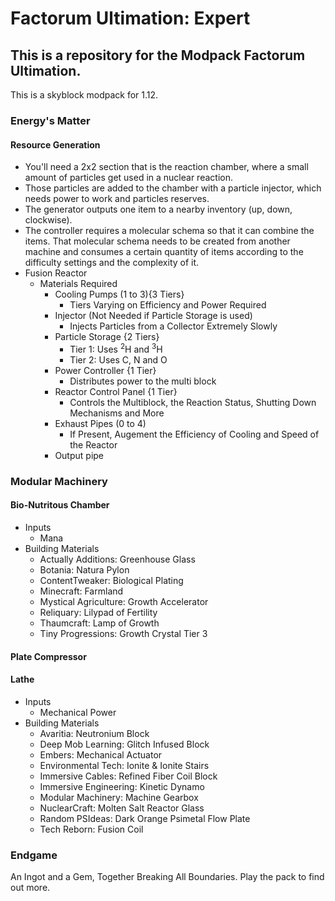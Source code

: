 # Factorum Ultimation: Expert
## This is a repository for the Modpack Factorum Ultimation.
This is a skyblock modpack for 1.12.
### Energy's Matter
#### Resource Generation
- You'll need a 2x2 section that is the reaction chamber, where a small amount of particles get used in a nuclear reaction.
- Those particles are added to the chamber with a particle injector, which needs power to work and particles reserves.
- The generator outputs one item to a nearby inventory (up, down, clockwise).
- The controller requires a molecular schema so that it can combine the items. That molecular schema needs to be created from another machine and consumes a certain quantity of items according to the difficulty settings and the complexity of it.
- Fusion Reactor
  - Materials Required
    - Cooling Pumps (1 to 3){3 Tiers}
      - Tiers Varying on Efficiency and Power Required
    - Injector (Not Needed if Particle Storage is used)
      - Injects Particles from a Collector Extremely Slowly
    - Particle Storage {2 Tiers}
      - Tier 1: Uses <sup>2</sup>H and <sup>3</sup>H
      - Tier 2: Uses C, N and O
    - Power Controller {1 Tier}
      - Distributes power to the multi block
    - Reactor Control Panel {1 Tier}
      - Controls the Multiblock, the Reaction Status, Shutting Down Mechanisms and More
    - Exhaust Pipes (0 to 4)
      - If Present, Augement the Efficiency of Cooling and Speed of the Reactor
    - Output pipe

### Modular Machinery
#### Bio-Nutritous Chamber
- Inputs
  - Mana
- Building Materials
  - Actually Additions: Greenhouse Glass
  - Botania: Natura Pylon
  - ContentTweaker: Biological Plating
  - Minecraft: Farmland
  - Mystical Agriculture: Growth Accelerator
  - Reliquary: Lilypad of Fertility
  - Thaumcraft: Lamp of Growth
  - Tiny Progressions: Growth Crystal Tier 3

#### Plate Compressor

#### Lathe
- Inputs
  - Mechanical Power
- Building Materials
  - Avaritia: Neutronium Block
  - Deep Mob Learning: Glitch Infused Block
  - Embers: Mechanical Actuator
  - Environmental Tech: Ionite & Ionite Stairs
  - Immersive Cables: Refined Fiber Coil Block
  - Immersive Engineering: Kinetic Dynamo
  - Modular Machinery: Machine Gearbox
  - NuclearCraft: Molten Salt Reactor Glass
  - Random PSIdeas: Dark Orange Psimetal Flow Plate
  - Tech Reborn: Fusion Coil
  
### Endgame
An Ingot and a Gem, Together Breaking All Boundaries.
Play the pack to find out more.
